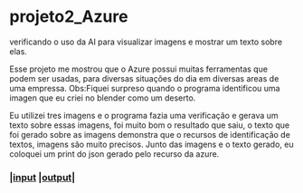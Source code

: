 # projeto2_Azure
verificando o uso da AI para visualizar imagens e mostrar um texto sobre elas.

Esse projeto me mostrou que o Azure possui muitas ferramentas que podem ser usadas, para diversas situações do dia em diversas areas de uma empressa.
Obs:Fiquei surpreso quando o programa identificou uma imagen que eu criei no blender como um deserto.

Eu utilizei tres imagens e o programa fazia uma verificação e gerava um texto sobre essas imagens, foi muito bom o resultado que saiu, o texto que foi gerado sobre as imagens demonstra que o recursos  de identificação de textos, imagens são muito precisos.
Junto das imagens e o texto gerado, eu  coloquei um print do json gerado pelo recurso da azure.

### |[input](https://github.com/RaiReboucas/projeto2_Azure/tree/main/Projeto2_Azure/inputs)        |[output](https://github.com/RaiReboucas/projeto2_Azure/tree/main/Projeto2_Azure/output)|

